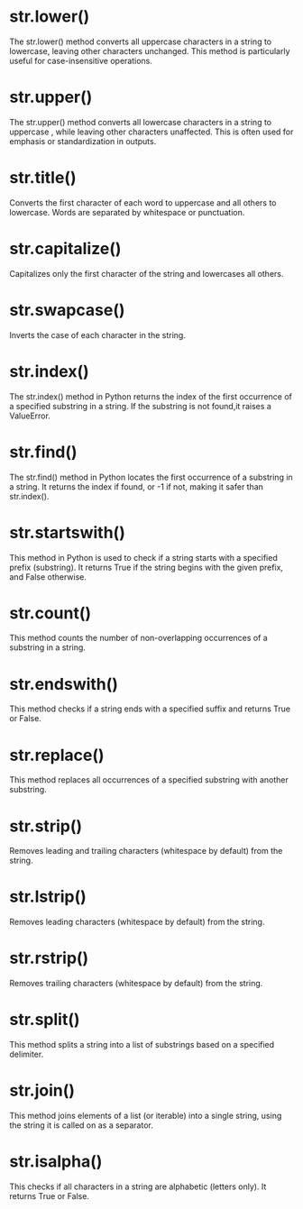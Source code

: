 # str.lower()
The str.lower() method converts all uppercase characters in a string to lowercase, leaving other characters unchanged. This method is particularly useful for case-insensitive operations.
# str.upper()
The str.upper() method converts all lowercase characters in a string to uppercase , while leaving other characters unaffected. This is often used for emphasis or standardization in outputs.
# str.title()  
Converts the first character of each word to uppercase and all others to lowercase. Words are separated by whitespace or punctuation.
# str.capitalize()
Capitalizes only the first character of the string and lowercases all others.
# str.swapcase()
Inverts the case of each character in the string.
# str.index()
The str.index() method in Python returns the index of the first occurrence of a specified substring in a string. If the substring is not found,it raises a ValueError.
# str.find()
The str.find() method in Python locates the first occurrence of a substring in a string. It returns the index if found, or -1 if not, making it safer than str.index().
# str.startswith()
This method in Python is used to check if a string starts with a specified prefix (substring). It returns True if the string begins with the given prefix, and False otherwise.
# str.count()
This method counts the number of non-overlapping occurrences of a substring in a string.
# str.endswith()
This method checks if a string ends with a specified suffix and returns True or False.
# str.replace()
This method replaces all occurrences of a specified substring with another substring.
# str.strip()
Removes leading and trailing characters (whitespace by default) from the string.
# str.lstrip()
Removes leading characters (whitespace by default) from the string.
# str.rstrip()
Removes trailing characters (whitespace by default) from the string.
# str.split()
This method splits a string into a list of substrings based on a specified delimiter.
# str.join()
This method joins elements of a list (or iterable) into a single string, using the string it is called on as a separator.
# str.isalpha()
This checks if all characters in a string are alphabetic (letters only). It returns True or False.